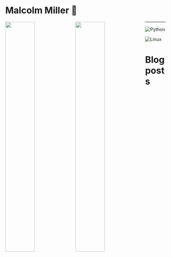 # Malcolm Miller  👋

<img align="left" width="43%" src="https://github-readme-stats.vercel.app/api?username=malrepos&show_icons=true&theme=radical" />

<img align="left" width="43%" src="https://github-readme-stats.vercel.app/api/top-langs/?username=malrepos&layout=compact" />

---

![Python](https://img.shields.io/badge/python-3670A0?style=for-the-badge&logo=python&logoColor=ffdd54)

![Linux](https://img.shields.io/badge/Linux-FCC624?style=for-the-badge&logo=linux&logoColor=black)

# Blog posts

<!-- BLOG-POST-LIST:START -->
<!-- BLOG-POST-LIST:END -->

